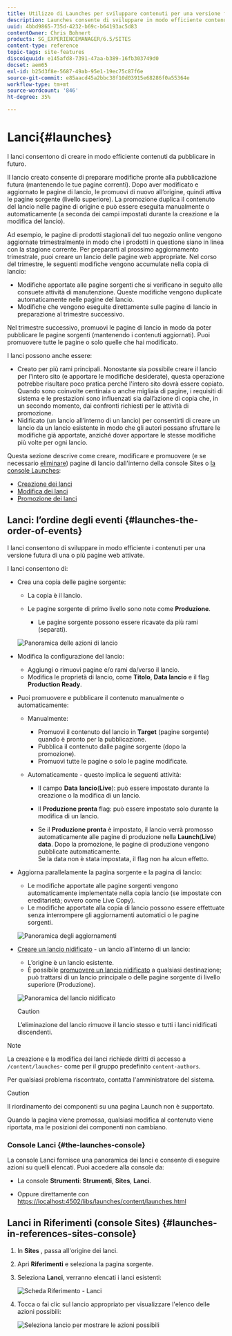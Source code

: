 ```yaml
---
title: Utilizzo di Launches per sviluppare contenuti per una versione futura
description: Launches consente di sviluppare in modo efficiente contenuti per una versione futura. Consentono di apportare modifiche pronte per la pubblicazione futura, mantenendo le pagine correnti.
uuid: 4bbd9865-735d-4232-b69c-b64193ac5d83
contentOwner: Chris Bohnert
products: SG_EXPERIENCEMANAGER/6.5/SITES
content-type: reference
topic-tags: site-features
discoiquuid: e145afd8-7391-47aa-b389-16fb303749d0
docset: aem65
exl-id: b25d3f8e-5687-49ab-95e1-19ec75c87f6e
source-git-commit: e85aacd45a2bbc38f10d03915e68286f0a55364e
workflow-type: tm+mt
source-wordcount: '846'
ht-degree: 35%

---
```


# Lanci{#launches}

I lanci consentono di creare in modo efficiente contenuti da pubblicare in futuro.

Il lancio creato consente di preparare modifiche pronte alla pubblicazione futura (mantenendo le tue pagine correnti). Dopo aver modificato e aggiornato le pagine di lancio, le promuovi di nuovo all’origine, quindi attiva le pagine sorgente (livello superiore). La promozione duplica il contenuto del lancio nelle pagine di origine e può essere eseguita manualmente o automaticamente (a seconda dei campi impostati durante la creazione e la modifica del lancio).

Ad esempio, le pagine di prodotti stagionali del tuo negozio online vengono aggiornate trimestralmente in modo che i prodotti in questione siano in linea con la stagione corrente. Per prepararti al prossimo aggiornamento trimestrale, puoi creare un lancio delle pagine web appropriate. Nel corso del trimestre, le seguenti modifiche vengono accumulate nella copia di lancio:

* Modifiche apportate alle pagine sorgenti che si verificano in seguito alle consuete attività di manutenzione. Queste modifiche vengono duplicate automaticamente nelle pagine del lancio.
* Modifiche che vengono eseguite direttamente sulle pagine di lancio in preparazione al trimestre successivo.

Nel trimestre successivo, promuovi le pagine di lancio in modo da poter pubblicare le pagine sorgenti (mantenendo i contenuti aggiornati). Puoi promuovere tutte le pagine o solo quelle che hai modificato.

I lanci possono anche essere:

* Creato per più rami principali. Nonostante sia possibile creare il lancio per l&#39;intero sito (e apportare le modifiche desiderate), questa operazione potrebbe risultare poco pratica perché l&#39;intero sito dovrà essere copiato. Quando sono coinvolte centinaia o anche migliaia di pagine, i requisiti di sistema e le prestazioni sono influenzati sia dall’azione di copia che, in un secondo momento, dai confronti richiesti per le attività di promozione.
* Nidificato (un lancio all’interno di un lancio) per consentirti di creare un lancio da un lancio esistente in modo che gli autori possano sfruttare le modifiche già apportate, anziché dover apportare le stesse modifiche più volte per ogni lancio.

Questa sezione descrive come creare, modificare e promuovere (e se necessario [eliminare](/help/sites-authoring/launches-creating.md#deleting-a-launch)) pagine di lancio dall&#39;interno della console Sites o [la console Launches](#the-launches-console):

* [Creazione dei lanci](/help/sites-authoring/launches-creating.md)
* [Modifica dei lanci](/help/sites-authoring/launches-editing.md)
* [Promozione dei lanci](/help/sites-authoring/launches-promoting.md)

## Lanci: l’ordine degli eventi {#launches-the-order-of-events}

I lanci consentono di sviluppare in modo efficiente i contenuti per una versione futura di una o più pagine web attivate.

I lanci consentono di:

* Crea una copia delle pagine sorgente:

   * La copia è il lancio.
   * Le pagine sorgente di primo livello sono note come **Produzione**.

      * Le pagine sorgente possono essere ricavate da più rami (separati).

  ![Panoramica delle azioni di lancio](assets/chlimage_1-111.png)

* Modifica la configurazione del lancio:

   * Aggiungi o rimuovi pagine e/o rami da/verso il lancio.
   * Modifica le proprietà di lancio, come **Titolo**, **Data lancio** e il flag **Production Ready**.

* Puoi promuovere e pubblicare il contenuto manualmente o automaticamente:

   * Manualmente:

      * Promuovi il contenuto del lancio in **Target** (pagine sorgente) quando è pronto per la pubblicazione.
      * Pubblica il contenuto dalle pagine sorgente (dopo la promozione).
      * Promuovi tutte le pagine o solo le pagine modificate.

   * Automaticamente - questo implica le seguenti attività:

      * Il campo **Data** **lancio**(**Live**): può essere impostato durante la creazione o la modifica di un lancio.

      * Il **Produzione pronta** flag: può essere impostato solo durante la modifica di un lancio.
      * Se il **Produzione pronta** è impostato, il lancio verrà promosso automaticamente alle pagine di produzione nella **Launch**(**Live**) **data**. Dopo la promozione, le pagine di produzione vengono pubblicate automaticamente.\
        Se la data non è stata impostata, il flag non ha alcun effetto.

* Aggiorna parallelamente la pagina sorgente e la pagina di lancio:

   * Le modifiche apportate alle pagine sorgenti vengono automaticamente implementate nella copia lancio (se impostate con ereditarietà; ovvero come Live Copy).
   * Le modifiche apportate alla copia di lancio possono essere effettuate senza interrompere gli aggiornamenti automatici o le pagine sorgenti.

  ![Panoramica degli aggiornamenti](assets/chlimage_1-112.png)

* [Creare un lancio nidificato](/help/sites-authoring/launches-creating.md#creating-a-nested-launch) - un lancio all’interno di un lancio:

   * L’origine è un lancio esistente.
   * È possibile [promuovere un lancio nidificato](/help/sites-authoring/launches-promoting.md#promoting-a-nested-launch) a qualsiasi destinazione; può trattarsi di un lancio principale o delle pagine sorgente di livello superiore (Produzione).

  ![Panoramica del lancio nidificato](assets/chlimage_1-113.png)

  >[!CAUTION]
  >
  >L’eliminazione del lancio rimuove il lancio stesso e tutti i lanci nidificati discendenti.

>[!NOTE]
>
>La creazione e la modifica dei lanci richiede diritti di accesso a `/content/launches`- come per il gruppo predefinito `content-authors`.
>
>Per qualsiasi problema riscontrato, contatta l&#39;amministratore del sistema.

>[!CAUTION]
>
>Il riordinamento dei componenti su una pagina Launch non è supportato.
>
>Quando la pagina viene promossa, qualsiasi modifica al contenuto viene riportata, ma le posizioni dei componenti non cambiano.


### Console Lanci {#the-launches-console}

La console Lanci fornisce una panoramica dei lanci e consente di eseguire azioni su quelli elencati. Puoi accedere alla console da:

* La console **Strumenti**: **Strumenti**, **Sites**, **Lanci**.

* Oppure direttamente con [https://localhost:4502/libs/launches/content/launches.html](https://localhost:4502/libs/launches/content/launches.html)

## Lanci in Riferimenti (console Sites) {#launches-in-references-sites-console}

1. In **Sites** , passa all&#39;origine dei lanci.
1. Apri **Riferimenti** e seleziona la pagina sorgente.
1. Seleziona **Lanci**, verranno elencati i lanci esistenti:

   ![Scheda Riferimento - Lanci](assets/screen-shot_2019-03-05at121901-1.png)

1. Tocca o fai clic sul lancio appropriato per visualizzare l&#39;elenco delle azioni possibili:

   ![Seleziona lancio per mostrare le azioni possibili](assets/screen-shot_2019-03-05at121952-1.png)
